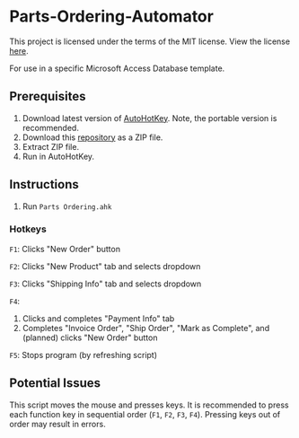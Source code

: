 # Parts-Ordering-Automator
This project is licensed under the terms of the MIT license. View the license [here](https://github.com/Vomet/Parts-Ordering-Automator/blob/main/LICENSE.txt).

For use in a specific Microsoft Access Database template.

## Prerequisites
1. Download latest version of [AutoHotKey](https://www.autohotkey.com/). Note, the portable version is recommended.
2. Download this [repository](https://github.com/Vomet/Parts-Ordering-Automator/) as a ZIP file.
3. Extract ZIP file.
4. Run in AutoHotKey.

## Instructions
1. Run `Parts Ordering.ahk`


### Hotkeys
`F1`: Clicks "New Order" button

`F2`: Clicks "New Product" tab and selects dropdown

`F3`: Clicks "Shipping Info" tab and selects dropdown

`F4`:
  1. Clicks and completes "Payment Info" tab
  2. Completes "Invoice Order", "Ship Order", "Mark as Complete", and (planned) clicks "New Order" button

`F5`: Stops program (by refreshing script)


## Potential Issues
This script moves the mouse and presses keys. It is recommended to press each function key in sequential order (`F1`, `F2`, `F3`, `F4`). Pressing keys out of order may result in errors.
